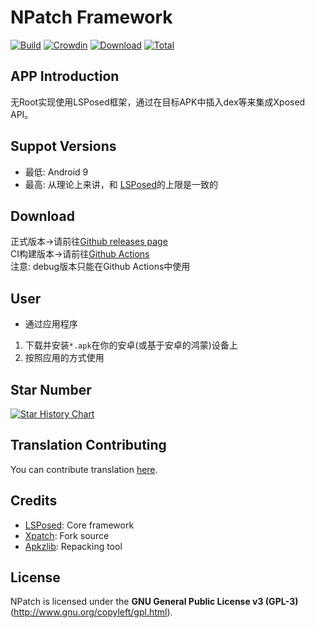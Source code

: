 # NPatch Framework

[![Build](https://img.shields.io/github/actions/workflow/status/HSSkyBoy/NPatch/main.yml?branch=master&logo=github&label=Build&event=push)](https://github.com/HSSkyBoy/NPatch/actions/workflows/main.yml?query=event%3Apush+is%3Acompleted+branch%3Amaster) [![Crowdin](https://img.shields.io/badge/Localization-Crowdin-blueviolet?logo=Crowdin)](https://lsposed.crowdin.com/lspatch) [![Download](https://img.shields.io/github/v/release/HSSkyBoy/NPatch?color=orange&logoColor=orange&label=Download&logo=DocuSign)](https://github.com/HSSkyBoy/NPatch/releases/latest) [![Total](https://shields.io/github/downloads/HSSkyBoy/NPatch/total?logo=Bookmeter&label=Counts&logoColor=yellow&color=yellow)](https://github.com/HSSkyBoy/NPatch/releases)

## APP Introduction

无Root实现使用LSPosed框架，通过在目标APK中插入dex等来集成Xposed API。

## Suppot Versions

- 最低: Android 9
- 最高: 从理论上来讲，和 [LSPosed](https://github.com/LSPosed/LSPosed#supported-versions)的上限是一致的

## Download

正式版本→请前往[Github releases page](https://github.com/HSSkyBoy/NPatch/releases)  
CI构建版本→请前往[Github Actions](https://github.com/HSSkyBoy/NPatch/actions)  
注意: debug版本只能在Github Actions中使用 

## User

+ 通过应用程序
1. 下载并安装`*.apk`在你的安卓(或基于安卓的鸿蒙)设备上
2. 按照应用的方式使用

## Star Number

[![Star History Chart](https://api.star-history.com/svg?repos=HSSkyBoy/NPatch&type=Date)](https://star-history.com/#HSSkyBoy/NPatch&Date)

## Translation Contributing

You can contribute translation [here](https://lsposed.crowdin.com/lspatch).

## Credits

- [LSPosed](https://github.com/LSPosed/LSPosed): Core framework
- [Xpatch](https://github.com/WindySha/Xpatch): Fork source
- [Apkzlib](https://android.googlesource.com/platform/tools/apkzlib): Repacking tool

## License

NPatch is licensed under the **GNU General Public License v3 (GPL-3)** (http://www.gnu.org/copyleft/gpl.html).
